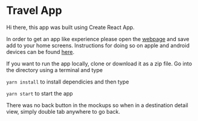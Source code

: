# Travel App

Hi there, this app was built using Create React App. 

In order to get an app like experience please open the [webpage](https://sc-travel-app.herokuapp.com/)
and save add to your home screens. Instructions for doing so on apple and android devices can be found [here](https://natomasunified.org/kb/add-website-to-mobile-device-home-screen/).

If you want to run the app locally, clone or download it as a zip file. Go into the directory using a terminal and type

`yarn install` to install dependicies and then type

`yarn start` to start the app

There was no back button in the mockups so when in a destination detail view, simply double tab anywhere to go back.
